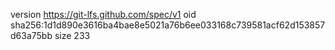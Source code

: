 version https://git-lfs.github.com/spec/v1
oid sha256:1d1d890e3616ba4bae8e5021a76b6ee033168c739581acf62d153857d63a75bb
size 233
